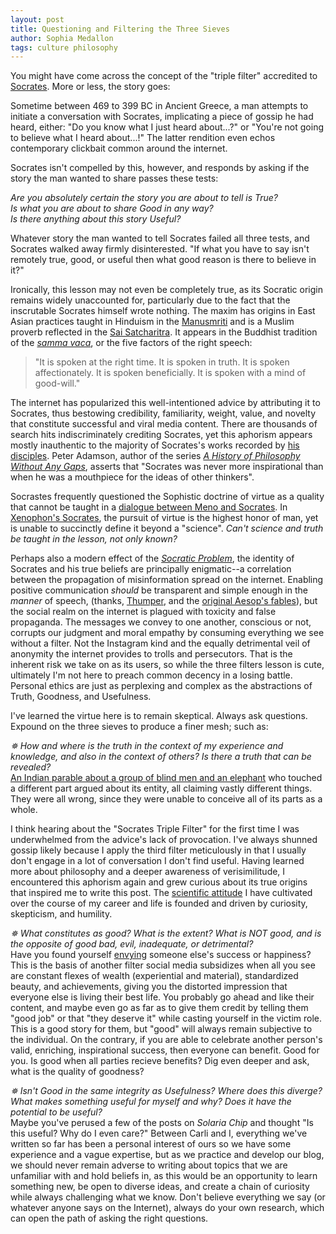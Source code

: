 ```yaml
---
layout: post
title: Questioning and Filtering the Three Sieves
author: Sophia Medallon
tags: culture philosophy 
---
```


You might have come across the concept of the "triple filter" accredited to [Socrates](https://plato.stanford.edu/entries/socrates/). More or less, the story goes:

Sometime between 469 to 399 BC in Ancient Greece, a man attempts to initiate a conversation with Socrates, implicating a piece of gossip he had heard, either: "Do you know what I just heard about...?" or "You're not going to believe what I heard about...!" The latter rendition even echos contemporary clickbait common around the internet.

Socrates isn't compelled by this, however, and responds by asking if the story the man wanted to share passes these tests:

*Are you absolutely certain the story you are about to tell is True?* \
*Is what you are about to share Good in any way?* \
*Is there anything about this story Useful?* 

Whatever story the man wanted to tell Socrates failed all three tests, and Socrates walked away firmly disinterested. "If what you have to say isn't remotely true, good, or useful then what good reason is there to believe in it?"

Ironically, this lesson may not even be completely true, as its Socratic origin remains widely unaccounted for, particularly due to the fact that the inscrutable Socrates himself wrote nothing. The maxim has origins in East Asian practices taught in Hinduism in the  [Manusmriti](https://www.wisdomlib.org/hinduism/book/manusmriti-with-the-commentary-of-medhatithi/d/doc202173.html) and is a Muslim proverb reflected in the [Sai Satcharitra](http://www.shirdibooks.com/sai-satcharitra-chapters/). It appears in the Buddhist tradition of the [*samma vaca*](https://www.accesstoinsight.org/ptf/dhamma/sacca/sacca4/samma-vaca/index.html), or the five factors of the right speech:

> "It is spoken at the right time. It is spoken in truth. It is spoken affectionately. It is spoken beneficially. It is spoken with a mind of good-will."

The internet has popularized this well-intentioned advice by attributing it to Socrates, thus bestowing credibility, familiarity, weight, value, and novelty that constitute successful and viral media content. There are thousands of search hits indiscriminately crediting Socrates, yet this aphorism appears mostly inauthentic to the majority of Socrates's works recorded by [his disciples](https://en.wikipedia.org/wiki/Category:Pupils_of_Socrates). Peter Adamson, author of the series [*A History of Philosophy Without Any Gaps*](https://global.oup.com/academic/content/series/h/a-history-of-philosophy-ahp/?cc=us&lang=en&), asserts that "Socrates was never more inspirational than when he was a mouthpiece for the ideas of other thinkers".

Socrastes frequently questioned the Sophistic doctrine of virtue as a quality that cannot be taught in a [dialogue between Meno and Socrates](https://www.degruyter.com/document/doi/10.1515/9781400835867-015/pdf). In [Xenophon's Socrates](https://www.gutenberg.org/files/17490/17490-h/17490-h.htm), the pursuit of virtue is the highest honor of man, yet is unable to succinctly define it beyond a "science". *Can't science and truth be taught in the lesson, not only known?*

Perhaps also a modern effect of the [*Socratic Problem*](https://www.cambridge.org/core/books/abs/cambridge-companion-to-socrates/rise-and-fall-of-the-socratic-problem/1B1559A183B3454546222AE493E02BF9), the identity of Socrates and his true beliefs are principally enigmatic--a correlation between the propagation of misinformation spread on the internet. Enabling positive communication *should* be transparent and simple enough in the *manner* of speech, (thanks, [Thumper](https://www.youtube.com/watch?v=_p9Rzxq_r1Q), and the [original Aesop's fables](https://yalereview.org/article/bambi-felix-salten-tyson-disney-parable)), but the social realm on the internet is plagued with toxicity and false propaganda. The messages we convey to one another, conscious or not, corrupts our judgment and moral empathy by consuming everything we see without a filter. Not the Instagram kind and the equally detrimental veil of anonymity the internet provides to trolls and persecutors. That is the inherent risk we take on as its users, so while the three filters lesson is cute, ultimately I'm not here to preach common decency in a losing battle. Personal ethics are just as perplexing and complex as the abstractions of Truth, Goodness, and Usefulness. 

I've learned the virtue here is to remain skeptical. Always ask questions. Expound on the three sieves to produce a finer mesh; such as:

*✵ How and where is the truth in the context of my experience and knowledge, and also in the context of others? Is there a truth that can be revealed?* \
[An Indian parable about a group of blind men and an elephant](https://www.peacecorps.gov/educators/resources/story-blind-men-and-elephant/) who touched a different part argued about its entity, all claiming vastly different things. They were all wrong, since they were unable to conceive all of its parts as a whole. 

I think hearing about the "Socrates Triple Filter" for the first time I was underwhelmed from the advice's lack of provocation. I've always shunned gossip likely because I apply the third filter meticulously in that I usually don't engage in a lot of conversation I don't find useful. Having learned more about philosophy and a deeper awareness of verisimilitude, I encountered this aphorism again and grew curious about its true origins that inspired me to write this post. The [scientific attitude](https://mitpress.mit.edu/9780262538930/) I have cultivated over the course of my career and life is founded and driven by curiosity, skepticism, and humility. 

*✵ What constitutes as good? What is the extent? What is NOT good, and is the opposite of good bad, evil, inadequate, or detrimental?* \
Have you found yourself [envying](https://www.frontiersin.org/articles/10.3389/fpsyg.2020.513495/full) someone else's success or happiness? This is the basis of another filter social media subsidizes when all you see are constant flexes of wealth (experiential and material), standardized beauty, and achievements, giving you the distorted impression that everyone else is living their best life. You probably go ahead and like their content, and maybe even go as far as to give them credit by telling them "good job" or that "they deserve it" while casting yourself in the victim role. This is a good story for them, but "good" will always remain subjective to the individual. On the contrary, if you are able to celebrate another person's valid, enriching, inspirational success, then everyone can benefit. Good for you. Is good when all parties recieve benefits? Dig even deeper and ask, what is the quality of goodness?

*✵ Isn't Good in the same integrity as Usefulness? Where does this diverge? What makes something useful for myself and why? Does it have the potential to be useful?* \
Maybe you've perused a few of the posts on *Solaria Chip* and thought "Is this useful? Why do I even care?" Between Carli and I, everything we've written so far has been a personal interest of ours so we have some experience and a vague expertise, but as we practice and develop our blog, we should never remain adverse to writing about topics that we are unfamiliar with and hold beliefs in, as this would be an opportunity to learn something new, be open to diverse ideas, and create a chain of curiosity while always challenging what we know. Don't believe everything we say (or whatever anyone says on the Internet), always do your own research, which can open the path of asking the right questions.
